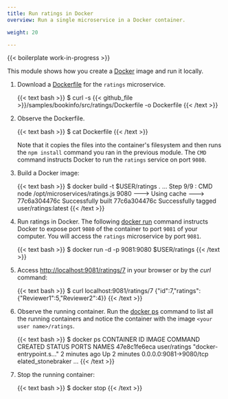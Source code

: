 ```yaml
---
title: Run ratings in Docker
overview: Run a single microservice in a Docker container.

weight: 20

---
```


{{< boilerplate work-in-progress >}}

This module shows how you create a [Docker](https://www.docker.com) image and run it locally.

1.  Download a [Dockerfile](https://docs.docker.com/engine/reference/builder/) for the `ratings` microservice.

    {{< text bash >}}
    $ curl -s {{< github_file >}}/samples/bookinfo/src/ratings/Dockerfile -o Dockerfile
    {{< /text >}}

1.  Observe the Dockerfile.

    {{< text bash >}}
    $ cat Dockerfile
    {{< /text >}}

    Note that it copies the files
    into the container's filesystem and then runs the `npm install` command you ran in the previous module.
    The `CMD` command instructs Docker to run the `ratings` service on port `9080`.

1.  Build a Docker image:

    {{< text bash >}}
    $ docker build -t $USER/ratings .
    ...
    Step 9/9 : CMD node /opt/microservices/ratings.js 9080
    ---> Using cache
    ---> 77c6a304476c
    Successfully built 77c6a304476c
    Successfully tagged user/ratings:latest
    {{< /text >}}

1.  Run ratings in Docker. The following [docker run](https://docs.docker.com/engine/reference/commandline/run/) command
    instructs Docker to expose port `9080` of the container to port `9081` of your computer. You will access the
    `ratings` microservice by port `9081`.

    {{< text bash >}}
    $ docker run -d -p 9081:9080 $USER/ratings
    {{< /text >}}

1.  Access [http://localhost:9081/ratings/7](http://localhost:9081/ratings/7) in your browser or by the _curl_ command:

    {{< text bash >}}
    $ curl localhost:9081/ratings/7
    {"id":7,"ratings":{"Reviewer1":5,"Reviewer2":4}}
    {{< /text >}}

1.  Observe the running container. Run the [docker ps](https://docs.docker.com/engine/reference/commandline/ps/) command
    to list all the running containers and notice the container with the image `<your user name>/ratings`.

    {{< text bash >}}
    $ docker ps
    CONTAINER ID        IMAGE            COMMAND                  CREATED             STATUS              PORTS                    NAMES
    47e8c1fe6eca        user/ratings     "docker-entrypoint.s…"   2 minutes ago       Up 2 minutes        0.0.0.0:9081->9080/tcp   elated_stonebraker
    ...
    {{< /text >}}

1.  Stop the running container:

    {{< text bash >}}
    $ docker stop <the container ID from the output of docker ps>
    {{< /text >}}
